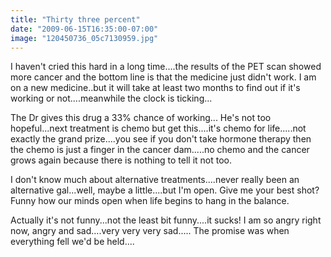 ```yaml
---
title: "Thirty three percent"
date: "2009-06-15T16:35:00-07:00"
image: "120450736_05c7130959.jpg"
---
```


I haven't cried this hard in a long time....the results of the PET scan showed more cancer and the bottom line is that the medicine just didn't work. I am on a new medicine..but it will take at least two months to find out if it's working or not....meanwhile the clock is ticking...
 
The Dr gives this drug a 33% chance of working...
He's not too hopeful...next treatment is chemo but get this....it's chemo for life.....not exactly the grand prize....you see if you don't take hormone therapy then the chemo is just a finger in the cancer dam.....no chemo and the cancer grows again because there is nothing to tell it not too.
 
I don't know much about alternative treatments....never really been an alternative gal...well, maybe a little....but I'm open.
Give me your best shot? Funny how our minds open when life begins to hang in the balance.

Actually it's not funny...not the least bit funny....it sucks! I am so angry right now, angry and sad....very very very sad.....
The promise was when everything fell we'd be held....